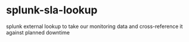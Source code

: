 splunk-sla-lookup
=================

splunk external lookup to take our monitoring data and cross-reference it against planned downtime
